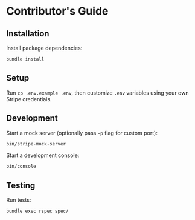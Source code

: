 # Contributor's Guide

## Installation

Install package dependencies:

```sh
bundle install
```

## Setup

Run `cp .env.example .env`, then customize `.env` variables using your own Stripe credentials.

## Development

Start a mock server (optionally pass `-p` flag for custom port):

```sh
bin/stripe-mock-server
```

Start a development console:

```sh
bin/console
```

## Testing

Run tests:

```sh
bundle exec rspec spec/
```
